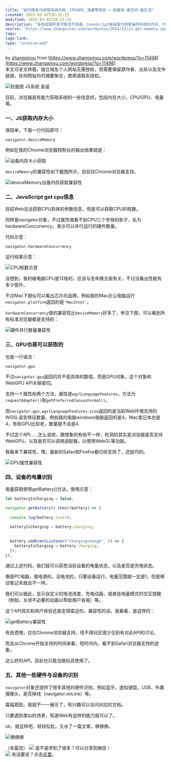 ```yaml
---
title: "如何使用JS获取系统内存、CPUGPU、电量等信息-«-张鑫旭-鑫空间-鑫生活"
created: 2025-03-02T20:31:25
modified: 2025-03-02T20:31:25
description: "有些前端开发可能还不知道，JavaScript是有能力获取操作系统的内存、CPU/GPU、电量、蓝牙、掉线等信息的。"
source: "https://www.zhangxinxu.com/wordpress/2024/12/js-get-memory-cpu-gpu-battery/"
tags:
tags-link:
type: "archive-web"
---
```

by [zhangxinxu](https://www.zhangxinxu.com/) from [https://www.zhangxinxu.com/wordpress/?p=11498](https://www.zhangxinxu.com/wordpress/?p=11498)  
本文可全文转载，独立域名个人网站无需授权，但需要保留原作者、出处以及文中链接，任何网站均可摘要聚合，商用请联系授权。

![封面图 JS系统 圣诞](https://image.zhangxinxu.com/image/blog/202412/js-system-cover.jpg)

目前，浏览器是有能力获取系统的一些信息的，包括内存大小，CPU/GPU、电量等。

### 一、JS获取内存大小

很简单，下面一行代码即可：

```undefined
navigator.deviceMemory
```

例如在我的Chrome浏览器控制台的输出结果就是：

![设备内存大小获取](https://image.zhangxinxu.com/image/blog/202412/2024-12-20_201551.png)

`deviceMemory`的兼容性如下截图所示，目前仅Chrome浏览器支持。

![deviceMemory设备内存获取兼容性](https://image.zhangxinxu.com/image/blog/202412/2024-12-20_201721.png)

### 二、JavaScript get cpu信息

目前Web没法获取CPU具体的参数信息，但是可以获取CPU的核数。

同样是navigator对象，不过属性值看不到CPU三个字母的影子，名为hardwareConcurrency，表示可以并行运行的硬件数量。

代码示意：

```undefined
navigator.hardwareConcurrency
```

运行结果示意：

![CPU核数示意](https://image.zhangxinxu.com/image/blog/202412/2024-12-20_202201.png)

没想到，我的破电脑CPU是12核的，应该与去年换主板有关，不过没看出性能有多少提升。

不过Mac下貌似可以看出芯片的品牌，例如我的Mac办公电脑运行`navigator.platform`返回的是`'MacIntel'`。

`hardwareConcurrency`值的兼容性比`deviceMemory`好多了，参见下图，可以看到所有标准浏览器都是支持的：

![硬件并行数量兼容性](https://image.zhangxinxu.com/image/blog/202412/2024-12-20_203158.png)

### 三、GPU也是可以获取的

也是一行语法：

```undefined
navigator.gpu
```

不过`navigator.gpu`返回的并不是具体的数值，而是GPU对象，这个对象和WebGPU API关联密切。

支持一个属性和两个方法，属性是`wgslLanguageFeatures`，方法为`requestAdapter()`和`getPreferredCanvasFormat()`。

而`navigator.gpu.wgslLanguageFeatures.size`返回的是当前Web环境支持的WGSL语言特征数量，例如我的电脑windows电脑返回的是4，Mac笔记本也是4，有些GPU比较老，数量就不会是4.

不过这个API……怎么说呢，跟想象的有些不一样，检测的其实是浏览器是否支持WebGPU，以及是否可以调用适配器，以使用WebGL等功能。

我看来下兼容性，嘿，最新的Safari和Firefox都已经支持了，还挺巧的。

![GPU属性兼容性](https://image.zhangxinxu.com/image/blog/202412/2024-12-20_204918.png)

### 四、设备的电量识别

电量获取使用getBattery()方法，使用示意：

```javascript
let batteryIsCharging = false;

navigator.getBattery().then((battery) => {
  
  console.log(battery.level);
  
  batteryIsCharging = battery.charging;
  
  
  battery.addEventListener("chargingchange", () => {
    batteryIsCharging = battery.charging;
  });
});
```

通过上述代码，我们就可以获悉当前设备的电量状态，以及是否是充电状态。

像是PC电脑，接电源的，没电池的，只要设备运行，电量范围就一定是1，但是移动笔记本就会不一样。

我们可以据此，显示自定义的电池进度，充电动画，或者低电量模式的交互提醒（例如，关闭不必要的动画以帮助用户省电）等。

这个API其实和用户体验还是走得蛮近的，兼容性的话，我看看，是这样的：

![getBattery兼容性](https://image.zhangxinxu.com/image/blog/202412/2024-12-20_205839.png)

有些遗憾，仅仅Chrome浏览器支持，怪不得社区很少见到有对此API的讨论。

而且从Chrome开始支持的时间来看，短时间内，看不到Safari浏览器支持的迹象。

这么好的API，目前也只能当做玩具使用了。

### 五、其他一些硬件与设备的识别

`navigator`对象还提供了很多其他的硬件识别，例如蓝牙，虚拟键盘，USB，外置摄像头，是否掉线（navigator.onLine）等。

篇幅原因，我就不一一展示了，有兴趣可以访问对应的文档。

只要遇到类似的场景，知道Web有这样的能力就可以了。

ok，就这样吧，轻轻松松，又水了一篇文章，佛佛佛。

![佛佛佛](https://image.zhangxinxu.com/image/blog/202412/2024-12-23_002114.jpeg)

（本篇完） ![](https://image.zhangxinxu.com/image/emtion/emoji/1f44d.svg) 是不是学到了很多？可以分享到微信！  
![](https://image.zhangxinxu.com/image/emtion/emoji/1f44a.svg) 有话要说？点击[这里](https://www.zhangxinxu.com/wordpress/2024/12/js-get-memory-cpu-gpu-battery/#comment "点击定位到评论")。